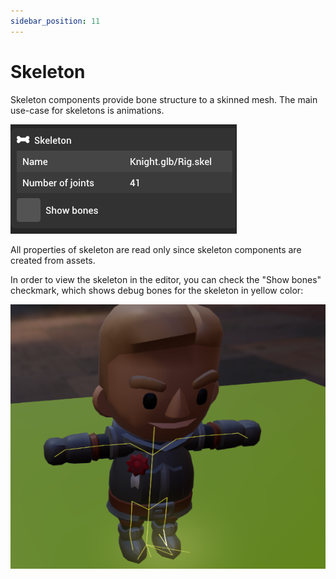 ```yaml
---
sidebar_position: 11
---
```


# Skeleton

Skeleton components provide bone structure to a skinned mesh. The main use-case for skeletons is animations.

![Skeleton](./img/skeleton.png)

All properties of skeleton are read only since skeleton components are created from assets.

In order to view the skeleton in the editor, you can check the "Show bones" checkmark, which shows debug bones for the skeleton in yellow color:

![Skeleton bones](./img/skeleton-show-bones.png)

